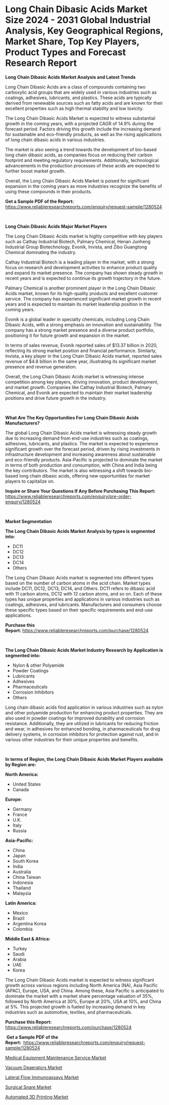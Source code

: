 <p><h1>Long Chain Dibasic Acids Market Size 2024 - 2031 Global Industrial Analysis, Key Geographical Regions, Market Share, Top Key Players, Product Types and Forecast Research Report</h1></p><p><strong>Long Chain Dibasic Acids Market Analysis and Latest Trends</strong></p>
<p><p>Long Chain Dibasic Acids are a class of compounds containing two carboxylic acid groups that are widely used in various industries such as coatings, adhesives, lubricants, and plastics. These acids are typically derived from renewable sources such as fatty acids and are known for their excellent properties such as high thermal stability and low toxicity.</p><p>The Long Chain Dibasic Acids Market is expected to witness substantial growth in the coming years, with a projected CAGR of 14.9% during the forecast period. Factors driving this growth include the increasing demand for sustainable and eco-friendly products, as well as the rising applications of long chain dibasic acids in various industries.</p><p>The market is also seeing a trend towards the development of bio-based long chain dibasic acids, as companies focus on reducing their carbon footprint and meeting regulatory requirements. Additionally, technological advancements in the production processes of these acids are expected to further boost market growth.</p><p>Overall, the Long Chain Dibasic Acids Market is poised for significant expansion in the coming years as more industries recognize the benefits of using these compounds in their products.</p></p>
<p><strong>Get a Sample PDF of the Report:&nbsp;</strong> <a href="https://www.reliableresearchreports.com/enquiry/request-sample/1280524">https://www.reliableresearchreports.com/enquiry/request-sample/1280524</a></p>
<p>&nbsp;</p>
<p><strong>Long Chain Dibasic Acids Major Market Players</strong></p>
<p><p>The Long Chain Dibasic Acids market is highly competitive with key players such as Cathay Industrial Biotech, Palmary Chemical, Henan Junheng Industrial Group Biotechnology, Evonik, Invista, and Zibo Guangtong Chemical dominating the industry. </p><p>Cathay Industrial Biotech is a leading player in the market, with a strong focus on research and development activities to enhance product quality and expand its market presence. The company has shown steady growth in recent years and is expected to continue its growth trajectory in the future.</p><p>Palmary Chemical is another prominent player in the Long Chain Dibasic Acids market, known for its high-quality products and excellent customer service. The company has experienced significant market growth in recent years and is expected to maintain its market leadership position in the coming years.</p><p>Evonik is a global leader in specialty chemicals, including Long Chain Dibasic Acids, with a strong emphasis on innovation and sustainability. The company has a strong market presence and a diverse product portfolio, positioning it for future growth and expansion in the market.</p><p>In terms of sales revenue, Evonik reported sales of $13.37 billion in 2020, reflecting its strong market position and financial performance. Similarly, Invista, a key player in the Long Chain Dibasic Acids market, reported sales revenue of $4.8 billion in the same year, illustrating its significant market presence and revenue generation.</p><p>Overall, the Long Chain Dibasic Acids market is witnessing intense competition among key players, driving innovation, product development, and market growth. Companies like Cathay Industrial Biotech, Palmary Chemical, and Evonik are expected to maintain their market leadership positions and drive future growth in the industry.</p></p>
<p>&nbsp;</p>
<p><strong>What Are The Key Opportunities For Long Chain Dibasic Acids Manufacturers?</strong></p>
<p><p>The global Long Chain Dibasic Acids market is witnessing steady growth due to increasing demand from end-use industries such as coatings, adhesives, lubricants, and plastics. The market is expected to experience significant growth over the forecast period, driven by rising investments in infrastructure development and increasing awareness about sustainable and eco-friendly products. Asia-Pacific is projected to dominate the market in terms of both production and consumption, with China and India being the key contributors. The market is also witnessing a shift towards bio-based long chain dibasic acids, offering new opportunities for market players to capitalize on.</p></p>
<p><strong>Inquire or Share Your Questions If Any Before Purchasing This Report:</strong> <a href="https://www.reliableresearchreports.com/enquiry/pre-order-enquiry/1280524">https://www.reliableresearchreports.com/enquiry/pre-order-enquiry/1280524</a></p>
<p>&nbsp;</p>
<p><strong>Market Segmentation</strong></p>
<p><strong>The Long Chain Dibasic Acids Market Analysis by types is segmented into:</strong></p>
<p><ul><li>DC11</li><li>DC12</li><li>DC13</li><li>DC14</li><li>Others</li></ul></p>
<p><p>The Long Chain Dibasic Acids market is segmented into different types based on the number of carbon atoms in the acid chain. Market types include DC11, DC12, DC13, DC14, and Others. DC11 refers to dibasic acid with 11 carbon atoms, DC12 with 12 carbon atoms, and so on. Each of these types has unique properties and applications in various industries such as coatings, adhesives, and lubricants. Manufacturers and consumers choose these specific types based on their specific requirements and end-use applications.</p></p>
<p><strong>Purchase this Report:&nbsp;</strong><a href="https://www.reliableresearchreports.com/purchase/1280524">https://www.reliableresearchreports.com/purchase/1280524</a></p>
<p>&nbsp;</p>
<p><strong>The Long Chain Dibasic Acids Market Industry Research by Application is segmented into:</strong></p>
<p><ul><li>Nylon & other Polyamide</li><li>Powder Coatings</li><li>Lubricants</li><li>Adhesives</li><li>Pharmaceuticals</li><li>Corrosion Inhibitors</li><li>Others</li></ul></p>
<p><p>Long chain dibasic acids find application in various industries such as nylon and other polyamide production for enhancing product properties. They are also used in powder coatings for improved durability and corrosion resistance. Additionally, they are utilized in lubricants for reducing friction and wear, in adhesives for enhanced bonding, in pharmaceuticals for drug delivery systems, in corrosion inhibitors for protection against rust, and in various other industries for their unique properties and benefits.</p></p>
<p>&nbsp;</p>
<p><strong>In terms of Region, the Long Chain Dibasic Acids Market Players available by Region are:</strong></p>
<p>
    <p> <strong> North America: </strong>
        <ul>
            <li>United States</li>
            <li>Canada</li>
        </ul>
        </p> 
    <p> <strong> Europe: </strong>
        <ul>
            <li>Germany</li>
            <li>France</li>
            <li>U.K.</li>
            <li>Italy</li>
            <li>Russia</li>
        </ul>
        </p> 
    <p> <strong> Asia-Pacific: </strong>
        <ul>
            <li>China</li>
            <li>Japan</li>
            <li>South Korea</li>
            <li>India</li>
            <li>Australia</li>
            <li>China Taiwan</li>
            <li>Indonesia</li>
            <li>Thailand</li>
            <li>Malaysia</li>
        </ul>
        </p> 
    <p> <strong> Latin America: </strong>
        <ul>
            <li>Mexico</li>
            <li>Brazil</li>
            <li>Argentina Korea</li>
            <li>Colombia</li>
        </ul>
        </p> 
    <p> <strong> Middle East & Africa: </strong>
        <ul>
            <li>Turkey</li>
            <li>Saudi</li>
            <li>Arabia</li>
            <li>UAE</li>
            <li>Korea</li>
        </ul>
    </p>
    </p>
<p><p>The Long Chain Dibasic Acids market is expected to witness significant growth across various regions including North America (NA), Asia Pacific (APAC), Europe, USA, and China. Among these, Asia Pacific is anticipated to dominate the market with a market share percentage valuation of 35%, followed by North America at 30%, Europe at 20%, USA at 10%, and China at 5%. This projected growth is fueled by increasing demand in key industries such as automotive, textiles, and pharmaceuticals.</p></p>
<p><strong>Purchase this Report: </strong><a href="https://www.reliableresearchreports.com/purchase/1280524">https://www.reliableresearchreports.com/purchase/1280524</a></p>
<p>&nbsp;<strong>Get a Sample PDF of the Report:&nbsp;&nbsp;</strong><a href="https://www.reliableresearchreports.com/enquiry/request-sample/1280524">https://www.reliableresearchreports.com/enquiry/request-sample/1280524</a></p>
<p><strong></strong></p>
<p><p><a href="https://medium.com/@olenwuckert56/medical-equipment-maintenance-service-market-trends-forecast-and-competitive-analysis-to-2031-85e4fc64f6c1">Medical Equipment Maintenance Service Market</a></p><p><a href="https://medium.com/@olenwuckert56/vacuum-deaerators-market-size-reveals-the-best-marketing-channels-in-global-industry-ca08baadb249">Vacuum Deaerators Market</a></p><p><a href="https://medium.com/@olenwuckert56/lateral-flow-immunoassays-market-size-and-market-trends-complete-industry-overview-2024-to-2031-9fafe6ee3f21">Lateral Flow Immunoassays Market</a></p><p><a href="https://medium.com/@olenwuckert56/surgical-snare-nbsp-market-focuses-on-market-share-size-and-projected-forecast-till-2031-88084e72fd34">Surgical Snare Market</a></p><p><a href="https://medium.com/@olenwuckert56/automated-3d-printing-market-research-report-its-history-and-forecast-2024-to-2031-fe80407ec32f">Automated 3D Printing Market</a></p></p>